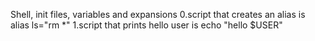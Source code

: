 Shell, init files, variables and expansions
0.script that creates an alias is alias ls="rm *"
1.script that prints hello user is echo "hello $USER"

